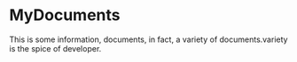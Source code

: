 # MyDocuments
This is some information, documents, in fact, a variety of documents.variety is the spice of developer.
